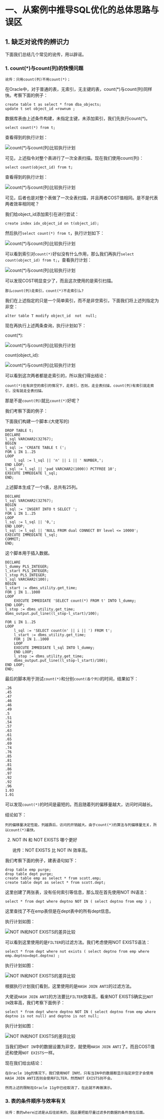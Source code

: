# 一、从案例中推导SQL优化的总体思路与误区

## 1. 缺乏对讹传的辨识力

下面我们总结几个常见的讹传，用以辟谣。

### 1. count(*)与count(列)的快慢问题

    讹传：只用count(列)不用count(*)；

在Oracle中，对于普通的表，无索引，无主键的表，count(*)与count(列)同样快。考察下面的例子：

    create table t as select * from dba_objects;
    update t set object_id =rownum ;

数据库表由上述条件构建，未指定主键，未添加索引，我们先执行count(*)。

    select count(*) from t;

查看得到的执行计划：

![count(*)与count(列)比较执行计划](images/count()与count(列)比较执行计划0.png)

可见，上述指令对整个表进行了一次全表扫描。现在我们使用count(列)：

    select count(object_id) from t;

查看得到的执行计划：

![count(*)与count(列)比较执行计划](images/count()与count(列)比较执行计划1.png)

可见，后者也是对整个表做了一次全表扫描，并且两者COST值相同。是不是代表两者效率相同呢？

我们给object_id添加索引在进行尝试：

    create index idx_object_id on t(object_id);

然后执行`select count(*) from t`，执行计划如下：

![count(*)与count(列)比较执行计划](images/count()与count(列)比较执行计划2.png)

可以看到索引对`count(*)`好似没有什么作用，那么我们再执行`select count(object_id) from t;`，查看执行计划：

![count(*)与count(列)比较执行计划](images/count()与count(列)比较执行计划3.png)

可以发现COST明显变少了，而且这次使用的是索引扫描。

`那么count(列)走索引，count(*)不走索引么?`

我们在上述指定的只是一个简单索引，而不是非空索引，下面我们将上述列指定为非空：

    alter table T modify object_id  not  null;

现在再执行上述两条查询，执行计划如下：

count(*):

![count(*)与count(列)比较执行计划](images/count()与count(列)比较执行计划4.png)

count(object_id):

![count(*)与count(列)比较执行计划](images/count()与count(列)比较执行计划5.png)

可以看到这次两者都是走索引的，所以我们得出结论：

`count(*)在有非空的索引的情况下，走索引，否则，走全表扫描，count(列)有索引就走索引，没有就走全表扫描。`

那是不是`count(列)`就比`count(*)`好呢？

我们考察下面的例子：

下面我们构建一个脚本:(大佬写的)

    DROP TABLE t;
    DECLARE
    l_sql VARCHAR2(32767);
    BEGIN
    l_sql := 'CREATE TABLE t (';
    FOR i IN 1..25 
    LOOP
        l_sql := l_sql || 'n' || i || ' NUMBER,';
    END LOOP;
    l_sql := l_sql || 'pad VARCHAR2(1000)) PCTFREE 10';
    EXECUTE IMMEDIATE l_sql;
    END;

上述脚本生成了一个t表，总共有25列。

    DECLARE
    l_sql VARCHAR2(32767);
    BEGIN
    l_sql := 'INSERT INTO t SELECT ';
    FOR i IN 1..25
    LOOP
    l_sql := l_sql || '0,';
    END LOOP;
    l_sql := l_sql || 'NULL FROM dual CONNECT BY level <= 10000';
    EXECUTE IMMEDIATE l_sql;
    COMMIT;
    END;

这个脚本用于插入数据。

    DECLARE
    l_dummy PLS_INTEGER;
    l_start PLS_INTEGER;
    l_stop PLS_INTEGER;
    l_sql VARCHAR2(100);
    BEGIN
    l_start := dbms_utility.get_time;
    FOR j IN 1..1000
    LOOP
        EXECUTE IMMEDIATE 'SELECT count(*) FROM t' INTO l_dummy;
    END LOOP;
    l_stop := dbms_utility.get_time;
    dbms_output.put_line((l_stop-l_start)/100);

    FOR i IN 1..25
    LOOP
        l_sql := 'SELECT count(n' || i || ') FROM t';
        l_start := dbms_utility.get_time;
        FOR j IN 1..1000
        LOOP
        EXECUTE IMMEDIATE l_sql INTO l_dummy;
        END LOOP;
        l_stop := dbms_utility.get_time;
        dbms_output.put_line((l_stop-l_start)/100);
    END LOOP;
    END;

最后的脚本用于测试`count(*)`和分别`count(各个列)`的时间，结果如下：

    .26
    .45
    .47
    .46
    .46
    .49
    .5
    .51
    .54
    .57
    .63
    .61
    .65
    .69
    .74
    .76
    .85
    .81
    .81
    .86
    .97
    .92
    .92
    .96
    1.03
    1.01

可以发现`count(*)`的时间是最短的。而且随着列的偏移量越大，访问时间越长。

结论如下：

`列的偏移量决定性能，列越靠后，访问的开销越大。由于count(*)的算法与列偏移量无关，所以count(*)最快。`

2. NOT IN 和 NOT EXISTS 哪个更好

    讹传：NOT EXISTS 比 NOT IN 效率高。

我们考察下面的例子，建表语句如下：

    drop table emp purge;
    drop table dept purge;
    create table emp as select * from scott.emp;
    create table dept as select * from scott.dept;

这里创建了两张表，没有任何索引等信息，那么现在首先使用NOT IN语法：

    select * from dept where deptno NOT IN ( select deptno from emp ) ;

这里查找了不在emp表但是在dept表中的所有dept信息。

执行计划如图：

![NOT IN和NOT EXISTS的差异比较](images/NOT_IN和NOT_EXISTS的差异1.png)

可以看到这里使用的是`FILTER`的过滤方法。我们考虑使用NOT EXISTS语法：

    select * from dept where not exists ( select deptno from emp where emp.deptno=dept.deptno) ;

执行计划如图：

![NOT IN和NOT EXISTS的差异比较](images/NOT_IN和NOT_EXISTS的差异2.png)

根据执行计划我们看到，这里使用的是`HASH JOIN ANTI`的过滤方法。

大佬说`HASH JOIN ANTI`的方法要比`FILTER`效率高，看来NOT EXISTS确实比`NOT IN`效率高，我们考察下面例子：

    select * from dept where deptno NOT IN ( select deptno from emp where deptno is not null) and deptno is not null;

执行计划如图：

![NOT IN和NOT EXISTS的差异比较](images/NOT_IN和NOT_EXISTS的差异3.png)

当我们把`NOT IN`中的数据设置为非空，就使用`HASH JOIN ANTI`了。而且COST值还和使用`NOT EXISTS`一样。

现在我们给出结论：

`在Oracle 10g的情况下，我们使用NOT IN时，只有当IN中的数据都显示指定非空才会使用HASH JOIN ANTI否则会使用FILTER，然而NOT EXISTS则不会。`

`然而上述的限制在Oracle 11g中已经取消了，在此就不再做演示。`

### 3. 表的条件顺序与效率有关

    讹传：表的where过滤是从后往前来的，因此要把能尽量过滤多的数据的条件放在后面。

